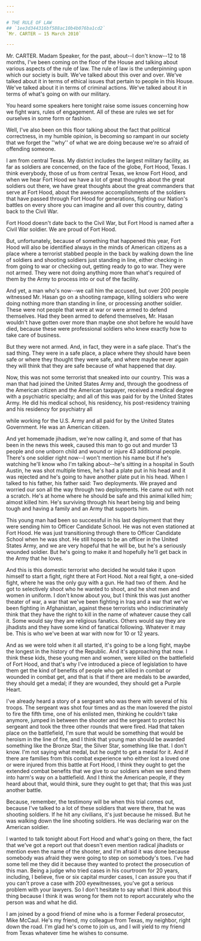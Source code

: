 ```yaml
---
---

# THE RULE OF LAW
## `1ee3d344316bf588ac10b4b076ba1cd2`
`Mr. CARTER — 15 March 2010`

---
```



Mr. CARTER. Madam Speaker, for the past, about--I don't know--12 to 
18 months, I've been coming on the floor of the House and talking about 
various aspects of the rule of law. The rule of law is the underpinning 
upon which our society is built. We've talked about this over and over. 
We've talked about it in terms of ethical issues that pertain to people 
in this House. We've talked about it in terms of criminal actions. 
We've talked about it in terms of what's going on with our military.

You heard some speakers here tonight raise some issues concerning how 
we fight wars, rules of engagement. All of these are rules we set for 
ourselves in some form or fashion.

Well, I've also been on this floor talking about the fact that 
political correctness, in my humble opinion, is becoming so rampant in 
our society that we forget the ''why'' of what we are doing because 
we're so afraid of offending someone.

I am from central Texas. My district includes the largest military 
facility, as far as soldiers are concerned, on the face of the globe, 
Fort Hood, Texas. I think everybody, those of us from central Texas, we 
know Fort Hood, and when we hear Fort Hood we have a lot of great 
thoughts about the great soldiers out there, we have great thoughts 
about the great commanders that serve at Fort Hood, about the awesome 
accomplishments of the soldiers that have passed through Fort Hood for 
generations, fighting our Nation's battles on every shore you can 
imagine and all over this country, dating back to the Civil War.

Fort Hood doesn't date back to the Civil War, but Fort Hood is named 
after a Civil War soldier. We are proud of Fort Hood.

But, unfortunately, because of something that happened this year, 
Fort Hood will also be identified always in the minds of American 
citizens as a place where a terrorist stabbed people in the back by 
walking down the line of soldiers and shooting soldiers just standing 
in line, either checking in from going to war or checking out, getting 
ready to go to war. They were not armed. They were not doing anything 
more than what's required of them by the Army to process into or out of 
the facility.

And yet, a man who's now--we call him the accused, but over 200 
people witnessed Mr. Hasan go on a shooting rampage, killing soldiers 
who were doing nothing more than standing in line, or processing 
another soldier. These were not people that were at war or were armed 
to defend themselves. Had they been armed to defend themselves, Mr. 
Hasan wouldn't have gotten over more than maybe one shot before he 
would have died, because these were professional soldiers who knew 
exactly how to take care of business.

But they were not armed. And, in fact, they were in a safe place. 
That's the sad thing. They were in a safe place, a place where they 
should have been safe or where they thought they were safe, and where 
maybe never again they will think that they are safe because of what 
happened that day.



Now, this was not some terrorist that sneaked into our country. This 
was a man that had joined the United States Army and, through the 
goodness of the American citizen and the American taxpayer, received a 
medical degree with a psychiatric specialty; and all of this was paid 
for by the United States Army. He did his medical school, his 
residency, his post-residency training and his residency for psychiatry 
all


while working for the U.S. Army and all paid for by the United States 
Government. He was an American citizen.

And yet homemade jihadism, we're now calling it, and some of that has 
been in the news this week, caused this man to go out and murder 13 
people and one unborn child and wound or injure 43 additional people. 
There's one soldier right now--I won't mention his name but if he's 
watching he'll know who I'm talking about--he's sitting in a hospital 
in South Austin, he was shot multiple times, he's had a plate put in 
his head and it was rejected and he's going to have another plate put 
in his head. When I talked to his father, his father said: Two 
deployments. We prayed and worried our son all the way through two 
deployments. He came out with not a scratch. He's at home where he 
should be safe and this animal killed him; almost killed him. He's 
surviving through his heart being big and being tough and having a 
family and an Army that supports him.

This young man had been so successful in his last deployment that 
they were sending him to Officer Candidate School. He was not even 
stationed at Fort Hood. He was just transitioning through there to 
Officer Candidate School when he was shot. He still hopes to be an 
officer in the United States Army, and we are very hopeful that he will 
be, but he's a seriously wounded soldier. But he's going to make it and 
hopefully he'll get back in the Army that he loves.

And this is this domestic terrorist who decided he would take it upon 
himself to start a fight, right there at Fort Hood. Not a real fight, a 
one-sided fight, where he was the only guy with a gun. He had two of 
them. And he got to selectively shoot who he wanted to shoot, and he 
shot men and women in uniform. I don't know about you, but I think this 
was just another theater of war, a war that we've been fighting in Iraq 
and a war that we've been fighting in Afghanistan, against these 
terrorists who indiscriminately think that they have the right to kill 
in the name of whatever cause they call it. Some would say they are 
religious fanatics. Others would say they are jihadists and they have 
some kind of fanatical following. Whatever it may be. This is who we've 
been at war with now for 10 or 12 years.

And as we were told when it all started, it's going to be a long 
fight, maybe the longest in the history of the Republic. And it's 
approaching that now. I think these kids, these young men and women, 
were killed on the battlefield of Fort Hood, and that's why I've 
introduced a piece of legislation to have them get the kind of benefits 
of people who get killed in combat or wounded in combat get, and that 
is that if there are medals to be awarded, they should get a medal; if 
they are wounded, they should get a Purple Heart.

I've already heard a story of a sergeant who was there with several 
of his troops. The sergeant was shot four times and as the man lowered 
the pistol to fire the fifth time, one of his enlisted men, thinking he 
couldn't take anymore, jumped in between the shooter and the sergeant 
to protect his sergeant and took the three other rounds that were 
fired. Had that taken place on the battlefield, I'm sure that would be 
something that would be heroism in the line of fire, and I think that 
young man should be awarded something like the Bronze Star, the Silver 
Star, something like that. I don't know. I'm not saying what medal, but 
he ought to get a medal for it. And if there are families from this 
combat experience who either lost a loved one or were injured from this 
battle at Fort Hood, I think they ought to get the extended combat 
benefits that we give to our soldiers when we send them into harm's way 
on a battlefield. And I think the American people, if they heard about 
that, would think, sure they ought to get that; that this was just 
another battle.

Because, remember, the testimony will be when this trial comes out, 
because I've talked to a lot of these soldiers that were there, that he 
was shooting soldiers. If he hit any civilians, it's just because he 
missed. But he was walking down the line shooting soldiers. He was 
declaring war on the American soldier.

I wanted to talk tonight about Fort Hood and what's going on there, 
the fact that we've got a report out that doesn't even mention radical 
jihadists or mention even the name of the shooter, and I'm afraid it 
was done because somebody was afraid they were going to step on 
somebody's toes. I've had some tell me they did it because they wanted 
to protect the prosecution of this man. Being a judge who tried cases 
in his courtroom for 20 years, including, I believe, five or six 
capital murder cases, I can assure you that if you can't prove a case 
with 200 eyewitnesses, you've got a serious problem with your lawyers. 
So I don't hesitate to say what I think about this thing because I 
think it was wrong for them not to report accurately who the person was 
and what he did.

I am joined by a good friend of mine who is a former Federal 
prosecutor, Mike McCaul. He's my friend, my colleague from Texas, my 
neighbor, right down the road. I'm glad he's come to join us, and I 
will yield to my friend from Texas whatever time he wishes to consume.
